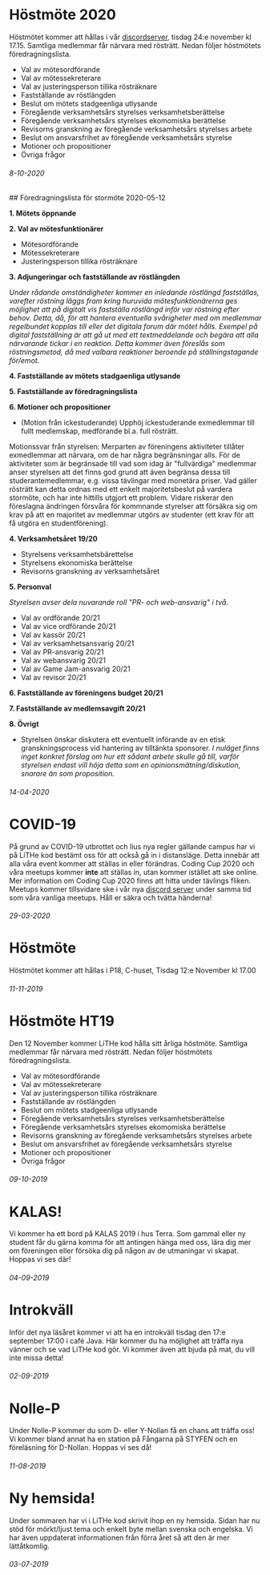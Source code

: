 <div class="post post-border">
    <h1>Höstmöte 2020</h1>
    <p>
        Höstmötet kommer att hållas i vår
        <a href="https://discord.gg/F8KNV89">discordserver</a>, tisdag 24:e november
        kl 17.15. Samtliga medlemmar får närvara med rösträtt. Nedan följer
        höstmötets föredragningslista.
    </p>
    <ul>
        <li>Val av mötesordförande</li>
        <li>Val av mötessekreterare</li>
        <li>Val av justeringsperson tillika rösträknare</li>
        <li>Fastställande av röstlängden</li>
        <li>Beslut om mötets stadgeenliga utlysande</li>
        <li>Föregående verksamhetsårs styrelses verksamhetsberättelse</li>
        <li>Föregående verksamhetsårs styrelses ekomomiska berättelse</li>
        <li>Revisorns granskning av föregående verksamhetsårs styrelses arbete</li>
        <li>Beslut om ansvarsfrihet av föregående verksamhetsårs styrelse</li>
        <li>Motioner och propositioner</li>
        <li>Övriga frågor</li>
    </ul>
    <h6>8-10-2020</h6>
</div>
## Föredragningslista för stormöte 2020-05-12

**1. Mötets öppnande**

**2. Val av mötesfunktionärer**

- Mötesordförande
- Mötessekreterare
- Justeringsperson tillika rösträknare

**3. Adjungeringar och fastställande av röstlängden**

*Under rådande omständigheter kommer en inledande röstlängd fastställas, varefter röstning läggs fram kring huruvida mötesfunktionärerna ges möjlighet att på digitalt vis fastställa röstlängd inför var röstning efter behov. Detta, då, för att hantera eventuella svårigheter med om medlemmar regelbundet kopplas till eller det digitala forum där mötet hålls. Exempel på digital fastställning är att gå ut med ett textmeddelande och begära att alla närvarande tickar i en reaktion. Detta kommer även föreslås som röstningsmetod, då med valbara reaktioner beroende på ställningstagande för/emot.*

**4. Fastställande av mötets stadgaenliga utlysande**

**5. Fastställande av föredragningslista**

**6. Motioner och propositioner**

- (Motion från ickestuderande) Upphöj ickestuderande exmedlemmar till fullt medlemskap, medförande bl.a. full rösträtt.

Motionssvar från styrelsen:
Merparten av föreningens aktiviteter tillåter exmedlemmar att närvara, om de
har några begränsningar alls. För de aktiviteter som är begränsade till vad
som idag är "fullvärdiga" medlemmar anser styrelsen att det finns god grund
att även begränsa dessa till studerantemedlemmar, e.g. vissa tävlingar med
monetära priser. Vad gäller rösträtt kan detta ordnas med ett enkelt
majoritetsbeslut på vardera stormöte, och har inte hittills utgjort ett
problem. Vidare riskerar den föreslagna ändringen försvåra för kommnande
styrelser att försäkra sig om krav på att en majoritet av medlemmar utgörs av
studenter (ett krav för att få utgöra en studentförening).

**4. Verksamhetsåret 19/20**

- Styrelsens verksamhetsbärettelse
- Styrelsens ekonomiska berättelse
- Revisorns granskning av verksamhetsåret

**5. Personval**

*Styrelsen avser dela nuvarande roll "PR- och web-ansvarig" i två.*

- Val av ordförande 20/21
- Val av vice ordförande 20/21
- Val av kassör 20/21
- Val av verksamhetsansvarig 20/21
- Val av PR-ansvarig 20/21
- Val av webansvarig 20/21
- Val av Game Jam-ansvarig 20/21
- Val av revisor 20/21

**6. Fastställande av föreningens budget 20/21**

**7. Fastställande av medlemsavgift 20/21**

**8. Övrigt**

- Styrelsen önskar diskutera ett eventuellt införande av en etisk granskningsprocess vid hantering av tilltänkta sponsorer. *I nuläget finns inget konkret förslag om hur ett sådant arbete skulle gå till, varför styrelsen endast vill höja detta som en opinionsmätning/diskution, snarare än som proposition.*

<div style="width: 100%;" class="post post-border">
    <h6>14-04-2020</h6>
</div>

<div class="post post-border">
    <h1>COVID-19</h1>
    <p>På grund av COVID-19 utbrottet och lius nya regler gällande campus har vi på LiTHe kod bestämt oss för att också gå in i distansläge. Detta innebär att alla våra event kommer att ställas in eller förändras. Coding Cup 2020 och våra meetups kommer <b>inte</b> att ställas in, utan kommer istället att ske online. Mer information om Coding Cup 2020 finns att hitta under tävlings fliken. Meetups kommer tillsvidare ske i vår nya <a href="https://discord.gg/UG5YYsN">discord server</a> under samma tid som våra vanliga meetups.
    Håll er säkra och tvätta händerna!</p>
    <h6>29-03-2020</h6>
</div>
<div class="post post-border">
    <h1>Höstmöte</h1>
    <p>Höstmötet kommer att hållas i P18, C-huset, Tisdag 12:e November kl 17.00</p>
    <h6>11-11-2019</h6>
</div>
<div class="post post-border">
    <h1>Höstmöte HT19</h1>
    <p>Den 12 November kommer LiTHe kod hålla sitt årliga höstmöte. Samtliga medlemmar får närvara med rösträtt. Nedan följer höstmötets föredragningslista.</p>
    <ul>
        <li>Val av mötesordförande</li>
        <li>Val av mötessekreterare</li>
        <li>Val av justeringsperson tillika rösträknare</li>
        <li>Fastställande av röstlängden</li>
        <li>Beslut om mötets stadgeenliga utlysande</li>
        <li>Föregående verksamhetsårs styrelses verksamhetsberättelse</li>
        <li>Föregående verksamhetsårs styrelses ekomomiska berättelse</li>
        <li>Revisorns granskning av föregående verksamhetsårs styrelses arbete</li>
        <li>Beslut om ansvarsfrihet av föregående verksamhetsårs styrelse</li>
        <li>Motioner och propositioner</li>
        <li>Övriga frågor</li>
    </ul>
    <h6>09-10-2019</h6>
</div>
<div class="post post-border">
    <h1>KALAS!</h1>
    <p>Vi kommer ha ett bord på KALAS 2019 i hus Terra. Som gammal eller ny student får du gärna komma för att antingen hänga med oss, lära dig mer om föreningen eller försöka dig på någon av de utmaningar vi skapat. Hoppas vi ses där!</p>
    <h6>04-09-2019</h6>
</div>
<div class="post post-border">
    <h1>Introkväll</h1>
    <p>Inför det nya läsåret kommer vi att ha en introkväll tisdag den 17:e september 17:00 i café Java. Här kommer du ha möjlighet att träffa nya vänner och se vad LiTHe kod gör. Vi kommer även att bjuda på mat, du vill inte missa detta!</p>
    <h6>02-09-2019</h6>
</div>
<div class="post post-border">
    <h1>Nolle-P</h1>
    <p>Under Nolle-P kommer du som D- eller Y-Nollan få en chans att träffa oss! Vi kommer bland annat ha en station på Fångarna på STYFEN och en föreläsning för D-Nollan. Hoppas vi ses då!</p>
    <h6>11-08-2019</h6>
</div>
<div class="post">
    <h1>Ny hemsida!</h1>
    <p>Under sommaren har vi i LiTHe kod skrivit ihop en ny hemsida. Sidan har nu stöd för mörkt/ljust tema och enkelt byte mellan svenska och engelska. Vi har även uppdaterat informationen från förra året så att den är mer lättåtkomlig.</p>
    <h6>03-07-2019</h6>
</div>
